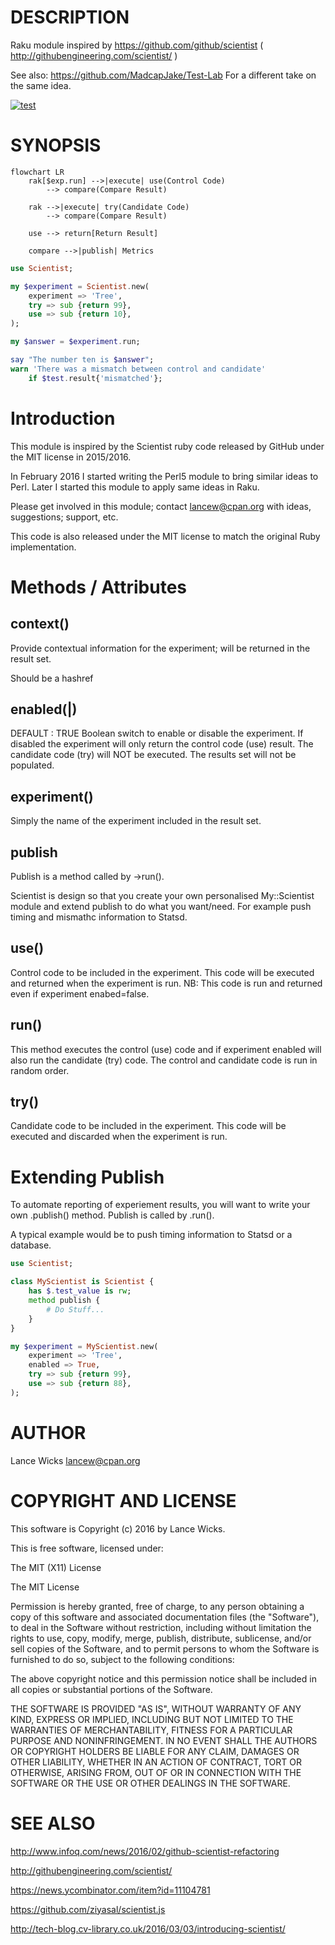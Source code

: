 # DESCRIPTION

Raku module inspired by https://github.com/github/scientist ( http://githubengineering.com/scientist/ )

See also: https://github.com/MadcapJake/Test-Lab For a different take on the same idea.

[![test](https://github.com/lancew/ScientistP6/actions/workflows/test.yml/badge.svg)](https://github.com/lancew/ScientistP6/actions/workflows/test.yml)

# SYNOPSIS

```mermaid
flowchart LR
    rak[$exp.run] -->|execute| use(Control Code)
        --> compare(Compare Result)

    rak -->|execute| try(Candidate Code)
        --> compare(Compare Result)

    use --> return[Return Result]

    compare -->|publish| Metrics
```

```raku
use Scientist;

my $experiment = Scientist.new(
    experiment => 'Tree',
    try => sub {return 99},
    use => sub {return 10},
);

my $answer = $experiment.run;

say "The number ten is $answer";
warn 'There was a mismatch between control and candidate'
    if $test.result{'mismatched'};
```

# Introduction

This module is inspired by the Scientist ruby code released by GitHub under the MIT license in 2015/2016.

In February 2016 I started writing the Perl5 module to bring similar ideas to Perl. Later I started this module to apply same ideas in Raku.

Please get involved in this module; contact lancew@cpan.org with ideas, suggestions; support, etc.

This code is also released under the MIT license to match the original Ruby implementation.

# Methods / Attributes

## context(<HASHREF>)

Provide contextual information for the experiment; will be returned in the result set.

Should be a hashref

## enabled(<TRUE>|<FALSE>)

DEFAULT : TRUE
Boolean switch to enable or disable the experiment. If disabled the experiment will only return
the control code (use) result. The candidate code (try) will NOT be executed. The results set will
not be populated.

## experiment(<STRING>)

Simply the name of the experiment included in the result set.

## publish

Publish is a method called by ->run().

Scientist is design so that you create your own personalised My::Scientist module and extend publish to do what you want/need.
For example push timing and mismathc information to Statsd.

## use(<CODEREF>)

Control code to be included in the experiment.
This code will be executed and returned when the experiment is run.
NB: This code is run and returned even if experiment enabed=false.

## run()

This method executes the control (use) code and if experiment enabled will also run the candidate (try)
code. The control and candidate code is run in random order.

## try(<CODEREF>)

Candidate code to be included in the experiment.
This code will be executed and discarded when the experiment is run.

# Extending Publish

To automate reporting of experiement results, you will want to write your own .publish() method. Publish is called by .run().

A typical example would be to push timing information to Statsd or a database.

```raku
use Scientist;

class MyScientist is Scientist {
    has $.test_value is rw;
    method publish {
        # Do Stuff...
    }
}

my $experiment = MyScientist.new(
    experiment => 'Tree',
    enabled => True,
    try => sub {return 99},
    use => sub {return 88},
);
```

# AUTHOR

Lance Wicks <lancew@cpan.org>

# COPYRIGHT AND LICENSE

This software is Copyright (c) 2016 by Lance Wicks.

This is free software, licensed under:

  The MIT (X11) License

The MIT License

Permission is hereby granted, free of charge, to any person
obtaining a copy of this software and associated
documentation files (the "Software"), to deal in the Software
without restriction, including without limitation the rights to
use, copy, modify, merge, publish, distribute, sublicense,
and/or sell copies of the Software, and to permit persons to
whom the Software is furnished to do so, subject to the
following conditions:

The above copyright notice and this permission notice shall
be included in all copies or substantial portions of the
Software.

THE SOFTWARE IS PROVIDED "AS IS", WITHOUT
WARRANTY OF ANY KIND, EXPRESS OR IMPLIED,
INCLUDING BUT NOT LIMITED TO THE WARRANTIES OF
MERCHANTABILITY, FITNESS FOR A PARTICULAR
PURPOSE AND NONINFRINGEMENT. IN NO EVENT
SHALL THE AUTHORS OR COPYRIGHT HOLDERS BE
LIABLE FOR ANY CLAIM, DAMAGES OR OTHER
LIABILITY, WHETHER IN AN ACTION OF CONTRACT,
TORT OR OTHERWISE, ARISING FROM, OUT OF OR IN
CONNECTION WITH THE SOFTWARE OR THE USE OR
OTHER DEALINGS IN THE SOFTWARE.

# SEE ALSO

http://www.infoq.com/news/2016/02/github-scientist-refactoring

http://githubengineering.com/scientist/

https://news.ycombinator.com/item?id=11104781

https://github.com/ziyasal/scientist.js

http://tech-blog.cv-library.co.uk/2016/03/03/introducing-scientist/


